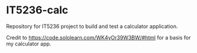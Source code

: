 # IT5236-calc
Repository for IT5236 project to build and test a calculator application.

Credit to https://code.sololearn.com/WK4yOr39W3BW/#html for a basis for my calculator app.
